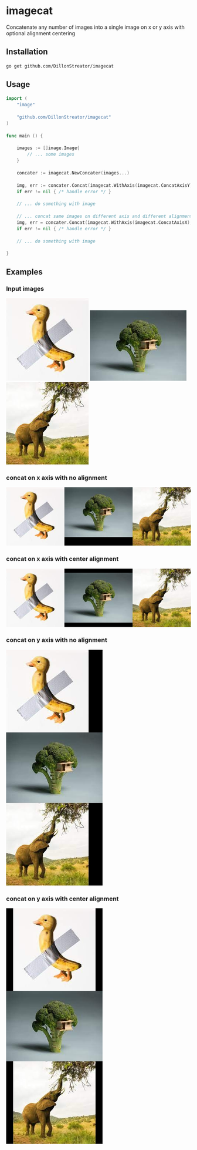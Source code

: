 # imagecat

Concatenate any number of images into a single image on x or y axis with optional alignment centering

## Installation

```sh
go get github.com/DillonStreator/imagecat
```

## Usage

```go
import (
    "image"

    "github.com/DillonStreator/imagecat"
)

func main () {

    images := []image.Image{
        // ... some images
    }

    concater := imagecat.NewConcater(images...)

    img, err := concater.Concat(imagecat.WithAxis(imagecat.ConcatAxisY), imagecat.WithAlignment(imagecat.ConcatAlignmentCenter))
    if err != nil { /* handle error */ }

    // ... do something with image

    // ... concat same images on different axis and different alignment
    img, err = concater.Concat(imagecat.WithAxis(imagecat.ConcatAxisX), imagecat.WithAlignment(imagecat.ConcatAlignmentNone))
    if err != nil { /* handle error */ }

    // ... do something with image

}
```

## Examples

<div>
    <h3>Input images</h3>
    <img src="./resources/img1.jpeg" />
    <img src="./resources/img2.jpeg" />
    <img src="./resources/img3.jpeg" />
    <h3>concat on x axis with no alignment</h3>
    <img src="./resources/result.x.jpeg" />
    <h3>concat on x axis with center alignment</h3>
    <img src="./resources/result.x.center.jpeg" />
    <h3>concat on y axis with no alignment</h3>
    <img src="./resources/result.y.jpeg" />
    <h3>concat on y axis with center alignment</h3>
    <img src="./resources/result.y.center.jpeg" />
</div>


